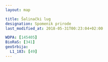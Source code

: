 ```yaml
---
layout: map

title: Šalinački lug
designation: Spomenik prirode
last_modified_at: 2018-05-31T00:23:04+02:00

WDPA: [145405]
BioRaS: [341]
geoSrbija:
  L1_183: [49]
---
```

